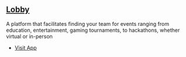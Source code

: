 ## [Lobby](https://lobby-hackmit.herokuapp.com/login)

A platform that facilitates finding your team for events ranging from education, entertainment, gaming tournaments, to hackathons, whether virtual or in-person

* [Visit App](https://lobby-hackmit.herokuapp.com/login)